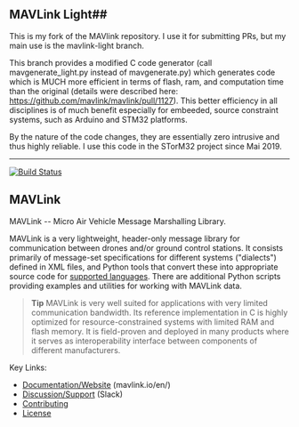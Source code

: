 ## MAVLink Light##

This is my fork of the MAVlink repository. I use it for submitting PRs, but my main use is the mavlink-light branch.

This branch provides a modified C code generator (call mavgenerate_light.py instead of mavgenerate.py) which generates code which is MUCH more efficient in terms of flash, ram, and computation time than the original (details were described here: https://github.com/mavlink/mavlink/pull/1127). This better efficiency in all disciplines is of much benefit especially for embeeded, source constraint systems, such as Arduino and STM32 platforms. 

By the nature of the code changes, they are essentially zero intrusive and thus highly reliable. I use this code in the STorM32 project since Mai 2019.

---

[![Build Status](https://travis-ci.org/mavlink/mavlink.svg?branch=master)](https://travis-ci.org/mavlink/mavlink)

## MAVLink ##

MAVLink -- Micro Air Vehicle Message Marshalling Library.

MAVLink is a very lightweight, header-only message library for communication between drones and/or ground control stations. It consists primarily of message-set specifications for different systems ("dialects") defined in XML files, and Python tools that convert these into appropriate source code for [supported languages](https://mavlink.io/en/#supported_languages). There are additional Python scripts providing examples and utilities for working with MAVLink data.

> **Tip** MAVLink is very well suited for applications with very limited communication bandwidth. Its reference implementation in C is highly optimized for resource-constrained systems with limited RAM and flash memory. It is field-proven and deployed in many products where it serves as interoperability interface between components of different manufacturers.

Key Links:
* [Documentation/Website](https://mavlink.io/en/) (mavlink.io/en/)
* [Discussion/Support](https://mavlink.io/en/#support) (Slack)
* [Contributing](https://mavlink.io/en/contributing/contributing.html)
* [License](https://mavlink.io/en/#license)
